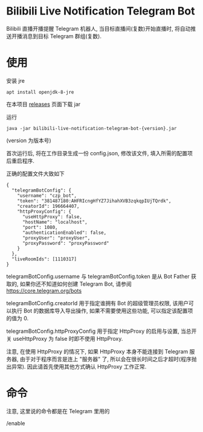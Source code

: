 # Bilibili Live Notification Telegram Bot
Bilibili 直播开播提醒 Telegram 机器人, 当目标直播间(复数)开始直播时, 将自动推送开播消息到目标 Telegram 群组(复数).

# 使用
安装 jre

    apt install openjdk-8-jre

在本项目 [releases](../../releases) 页面下载 jar

运行

    java -jar bilibili-live-notification-telegram-bot-{version}.jar

(version 为版本号)

首次运行后, 将在工作目录生成一份 config.json, 修改该文件, 填入所需的配置项后重启程序.

正确的配置文件大致如下

    {
      "telegramBotConfig": {
        "username": "czp_bot",
        "token": "381487180:AHFRIcngHfYZ7JihahXVB3zqkqpIUjTQrdk",
        "creatorId": 196664407,
        "httpProxyConfig": {
          "useHttpProxy": false,
          "hostName": "localhost",
          "port": 1080,
          "authenticationEnabled": false,
          "proxyUser": "proxyUser",
          "proxyPassword": "proxyPassword"
        }
      },
      "liveRoomIds": [1110317]
    }

telegramBotConfig.username 与 telegramBotConfig.token 是从 Bot Father 获取的, 如果你还不知道如何创建 Telegram Bot, 请参阅 https://core.telegram.org/bots

telegramBotConfig.creatorId 用于指定谁拥有 Bot 的超级管理员权限, 该用户可以执行 Bot 的数据库导入导出操作, 如果不需要使用这些功能, 可以指定该配置项的值为 0.

telegramBotConfig.httpProxyConfig 用于指定 HttpProxy 的启用与设置, 当总开关 useHttpProxy 为 false 时即不使用 HttpProxy.

注意, 在使用 HttpProxy 的情况下, 如果 HttpProxy 本身不能连接到 Telegram 服务器, 由于对于程序而言是连上 "服务器" 了, 所以会在很长时间之后才超时(程序抛出异常). 因此请首先使用其他方式确认 HttpProxy 工作正常.

# 命令
注意, 这里说的命令都是在 Telegram 里用的

/enable



